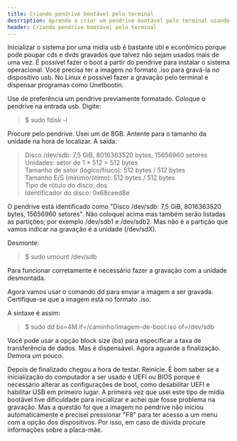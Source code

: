 ```yaml
---
title: Criando pendrive bootável pelo terminal
description: Aprenda a criar um pendrive bootável pelo terminal usando o comando dd.
header: Criando pendrive bootável pelo terminal
---
```


Inicializar o sistema por uma mídia usb é bastante útil e econômico porque pode poupar cds e dvds gravados que talvez não sejam usados mais de uma vez. É possível fazer o boot a partir do pendrive para instalar o sistema operacional. Você precisa ter a imagem no formato .iso para gravá-la no dispositivo usb. No Linux é possível fazer a gravação pelo terminal e dispensar programas como Unetbootin.

Use de preferência um pendrive previamente formatado.
Coloque o pendrive na entrada usb. Digite:

> $ sudo fdisk -l

Procure pelo pendrive. Usei um de 8GB. Antente para o tamanho da unidade na hora de localizar. A saída:

> Disco /dev/sdb: 7,5 GiB, 8016363520 bytes, 15656960 setores  
Unidades: setor de 1 * 512 = 512 bytes  
Tamanho de setor (lógico/físico): 512 bytes / 512 bytes  
Tamanho E/S (mínimo/ótimo): 512 bytes / 512 bytes  
Tipo de rótulo do disco: dos  
Identificador do disco: 0x68ceed8e

O pendrive está identificado como "Disco /dev/sdb: 7,5 GiB, 8016363520 bytes, 15656960 setores". Não coloquei acima mas também serão listadas as partições; por exemplo /dev/sdb1 e /dev/sdb2. Mas não é a partição que vamos indicar na gravação é a unidade (/dev/sdX).

Desmonte:

> $ sudo umount /dev/sdb

Para funcionar corretamente é necessário fazer a gravação com a unidade desmontada.

Agora vamos usar o comando dd para enviar a imagem a ser gravada. Certifique-se que a imagem está no formato .iso.

A sintaxe é assim:

> $ sudo dd bs=4M if=/caminho/imagem-de-boot.iso of=/dev/sdb

Você pode usar a opção block size (bs) para especificar a taxa de transferência de dados. Mas é dispensável. Agora aguarde a finalização. Demora um pouco.

Depois de finalizado chegou a hora de testar. Reinicie. É bom saber se a inicialização do computador a ser usado é UEFI ou BIOS porque é necessário alterar as configurações de boot, como desabilitar UEFI e habilitar USB em primeiro lugar.  A primeira vez que usei este tipo de mídia bootável tive dificuldade para inicializar e achei que fosse problema na gravação. Mas a questão foi que a imagem no pendrive não iniciou automaticamente e precisei pressionar "F8" para ter acesso a um menu com a opção dos dispositivos. Por isso, em caso de dúvida procure informações sobre a placa-mãe.
